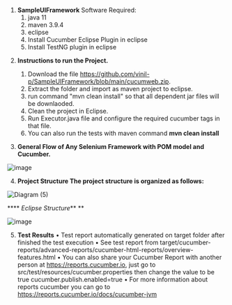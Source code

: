 1) **SampleUIFramework**
Software Required:
	1) java 11
	2) maven 3.9.4
	3) eclipse
	4) Install Cucumber Eclipse Plugin in eclipse
	5) Install TestNG plugin in eclipse

2. **Instructions to run the Project.**
    1) Download the file https://github.com/vinil-p/SampleUIFramework/blob/main/cucumweb.zip.
    2) Extract the folder and import as maven project to eclipse.
    3) run command "mvn clean install" so that all dependent jar files will be downlaoded.
    4) Clean the project in Eclipse.
    5) Run Executor.java file and configure the required cucumber tags in that file.
    6) You can also run the tests with maven command **mvn clean install**

3. **General Flow of Any Selenium Framework with POM model and Cucumber.** 


![image](https://github.com/vinil-p/SampleUIFramework/assets/20809464/f265766a-8c5c-4388-afa8-5956fc8b0eda)

4) **Project Structure The project structure is organized as follows:**


![Diagram (5)](https://github.com/vinil-p/SampleUIFramework/assets/20809464/1d34886e-4458-47d6-8c35-7e66730e2bb0)

**** _Eclipse Structure_** **

![image](https://github.com/vinil-p/SampleUIFramework/assets/20809464/fd2b80a7-6ac0-432e-8d1c-abfeb8d585fe)

 

5) **Test Results**
•	Test report automatically generated on target folder after finished the test execution
•	See test report from target/cucumber-reports/advanced-reports/cucumber-html-reports/overview-features.html
•	You can also share your Cucumber Report with another person at https://reports.cucumber.io, just go to src/test/resources/cucumber.properties then change the value to be true
	cucumber.publish.enabled=true
•	For more information about reports cucumber you can go to https://reports.cucumber.io/docs/cucumber-jvm

